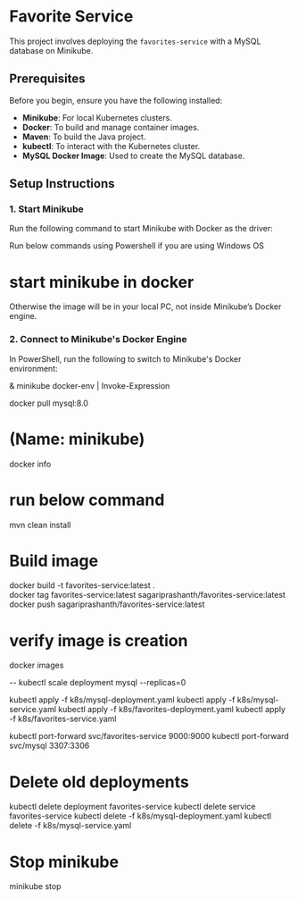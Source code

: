 # Favorite Service

This project involves deploying the `favorites-service` with a MySQL database on Minikube.

## Prerequisites

Before you begin, ensure you have the following installed:

- **Minikube**: For local Kubernetes clusters.
- **Docker**: To build and manage container images.
- **Maven**: To build the Java project.
- **kubectl**: To interact with the Kubernetes cluster.
- **MySQL Docker Image**: Used to create the MySQL database.

## Setup Instructions

### 1. Start Minikube

Run the following command to start Minikube with Docker as the driver:

Run below commands using Powershell if  you are using Windows OS
# start minikube in docker
Otherwise the image will be in your local PC, not inside Minikube’s Docker engine.
 
### 2. Connect to Minikube's Docker Engine
In PowerShell, run the following to switch to Minikube's Docker environment:

& minikube docker-env | Invoke-Expression


docker pull mysql:8.0

# (Name: minikube)
docker info  

# run below command 
mvn clean install  

# Build image 
docker build -t favorites-service:latest .  <br />
docker tag favorites-service:latest sagariprashanth/favorites-service:latest <br />
docker push sagariprashanth/favorites-service:latest <br />


# verify image is creation
docker images


-- kubectl scale deployment mysql --replicas=0

kubectl apply -f k8s/mysql-deployment.yaml
kubectl apply -f k8s/mysql-service.yaml
kubectl apply -f k8s/favorites-deployment.yaml
kubectl apply -f k8s/favorites-service.yaml


kubectl port-forward svc/favorites-service 9000:9000
kubectl port-forward svc/mysql 3307:3306

# Delete old deployments 
kubectl delete deployment favorites-service
kubectl delete service favorites-service
kubectl delete -f k8s/mysql-deployment.yaml
kubectl delete -f k8s/mysql-service.yaml

# Stop minikube
minikube stop